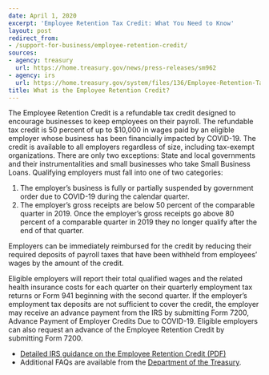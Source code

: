 ```yaml
---
date: April 1, 2020
excerpt: 'Employee Retention Tax Credit: What You Need to Know'
layout: post
redirect_from:
- /support-for-business/employee-retention-credit/
sources:
- agency: treasury
  url: https://home.treasury.gov/news/press-releases/sm962
- agency: irs
  url: https://home.treasury.gov/system/files/136/Employee-Retention-Tax-Credit.pdf
title: What is the Employee Retention Credit?
---
```


The Employee Retention Credit is a refundable tax credit designed to encourage businesses to keep employees on their payroll. The refundable tax credit is 50 percent of up to $10,000 in wages paid by an eligible employer whose business has been financially impacted by COVID-19. The credit is available to all employers regardless of size, including tax-exempt organizations. There are only two exceptions: State and local governments and their instrumentalities and small businesses who take Small Business Loans. Qualifying employers must fall into one of two categories:


1. The employer’s business is fully or partially suspended by government order due to COVID-19 during the calendar quarter.
2. The employer’s gross receipts are below 50 percent of the comparable quarter in 2019. Once the employer’s gross receipts go above 80 percent of a comparable quarter in 2019 they no longer qualify after the end of that quarter.

Employers can be immediately reimbursed for the credit by reducing their required deposits of payroll taxes that have been withheld from employees’ wages by the amount of the credit.

Eligible employers will report their total qualified wages and the related health insurance costs for each quarter on their quarterly employment tax returns or Form 941 beginning with the second quarter. If the employer’s employment tax deposits are not sufficient to cover the credit, the employer may receive an advance payment from the IRS by submitting Form 7200, Advance Payment of Employer Credits Due to COVID-19. Eligible employers can also request an advance of the Employee Retention Credit by submitting Form 7200.

- [Detailed IRS guidance on the Employee Retention Credit (PDF)](https://home.treasury.gov/system/files/136/Employee-Retention-Tax-Credit.pdf)
- Additional FAQs are available from the [Department of the Treasury](https://home.treasury.gov/news/press-releases/sm962).